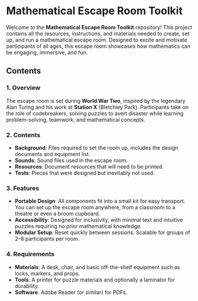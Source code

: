 # Mathematical Escape Room Toolkit

Welcome to the **Mathematical Escape Room Toolkit** repository! This project contains all the resources, instructions, and materials needed to create, set up, and run a mathematical escape room. Designed to excite and motivate participants of all ages, this escape room showcases how mathematics can be engaging, immersive, and fun.

## Contents

### 1. Overview
The escape room is set during **World War Two**, inspired by the legendary Alan Turing and his work at **Station X** (Bletchley Park). Participants take on the role of codebreakers, solving puzzles to avert disaster while learning problem-solving, teamwork, and mathematical concepts.

### 2. Contents
- **Background**: Files required to set the room up, includes the design documents and equipment list.
- **Sounds**: Sound files used in the escape room.
- **Resources**: Document resources that will need to be printed.
- **Tests**: Pieces that were designed but inevitably not used.

### 3. Features
- **Portable Design**: All components fit into a small kit for easy transport. You can set up the escape room anywhere, from a classroom to a theatre or even a broom cupboard.
- **Accessibility**: Designed for inclusivity, with minimal text and intuitive puzzles requiring no prior mathematical knowledge.
- **Modular Setup**: Reset quickly between sessions. Scalable for groups of 2–8 participants per room.

### 4. Requirements
- **Materials**: A desk, chair, and basic off-the-shelf equipment such as locks, markers, and props.
- **Tools**: A printer for puzzle materials and optionally a laminator for durability.
- **Software**: Adobe Reader (or similar) for PDFs.
